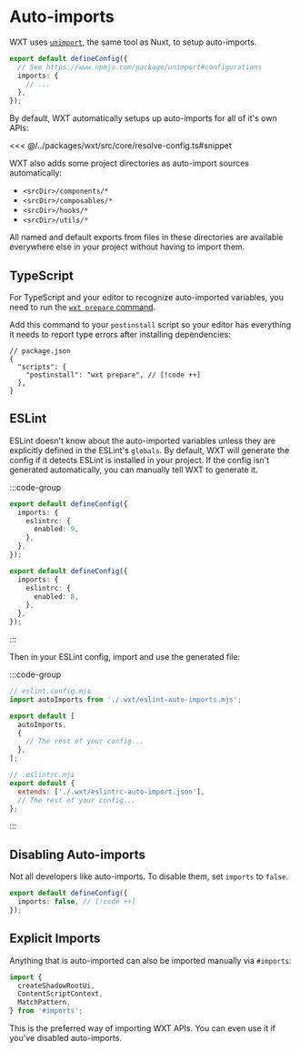 # Auto-imports

WXT uses [`unimport`](https://www.npmjs.com/package/unimport), the same tool as Nuxt, to setup auto-imports.

```ts
export default defineConfig({
  // See https://www.npmjs.com/package/unimport#configurations
  imports: {
    // ...
  },
});
```

By default, WXT automatically setups up auto-imports for all of it's own APIs:

<<< @/../packages/wxt/src/core/resolve-config.ts#snippet

WXT also adds some project directories as auto-import sources automatically:

- `<srcDir>/components/*`
- `<srcDir>/composables/*`
- `<srcDir>/hooks/*`
- `<srcDir>/utils/*`

All named and default exports from files in these directories are available everywhere else in your project without having to import them.

## TypeScript

For TypeScript and your editor to recognize auto-imported variables, you need to run the [`wxt prepare` command](/api/cli/wxt-prepare).

Add this command to your `postinstall` script so your editor has everything it needs to report type errors after installing dependencies:

```jsonc
// package.json
{
  "scripts": {
    "postinstall": "wxt prepare", // [!code ++]
  },
}
```

## ESLint

ESLint doesn't know about the auto-imported variables unless they are explicitly defined in the ESLint's `globals`. By default, WXT will generate the config if it detects ESLint is installed in your project. If the config isn't generated automatically, you can manually tell WXT to generate it.

:::code-group

```ts [ESLint 9]
export default defineConfig({
  imports: {
    eslintrc: {
      enabled: 9,
    },
  },
});
```

```ts [ESLint 8]
export default defineConfig({
  imports: {
    eslintrc: {
      enabled: 8,
    },
  },
});
```

:::

Then in your ESLint config, import and use the generated file:

:::code-group

```js [ESLint 9]
// eslint.config.mjs
import autoImports from './.wxt/eslint-auto-imports.mjs';

export default [
  autoImports,
  {
    // The rest of your config...
  },
];
```

```js [ESLint 8]
// .eslintrc.mjs
export default {
  extends: ['./.wxt/eslintrc-auto-import.json'],
  // The rest of your config...
};
```

:::

## Disabling Auto-imports

Not all developers like auto-imports. To disable them, set `imports` to `false`.

```ts
export default defineConfig({
  imports: false, // [!code ++]
});
```

## Explicit Imports

Anything that is auto-imported can also be imported manually via `#imports`:

```ts
import {
  createShadowRootUi,
  ContentScriptContext,
  MatchPattern,
} from '#imports';
```

This is the preferred way of importing WXT APIs. You can even use it if you've disabled auto-imports.
